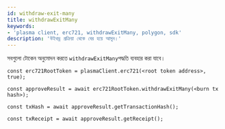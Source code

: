 ```yaml
---
id: withdraw-exit-many
title: withdrawExitMany
keywords:
- 'plasma client, erc721, withdrawExitMany, polygon, sdk'
description: 'উইথড্র প্রক্রিয়া থেকে বের হয়ে আসুন।'
---
```


সবগুলো টোকেন অনুমোদন করতে `withdrawExitMany`পদ্ধতি ব্যবহার করা যাবে।

```
const erc721RootToken = plasmaClient.erc721(<root token address>, true);

const approveResult = await erc721RootToken.withdrawExitMany(<burn tx hash>);

const txHash = await approveResult.getTransactionHash();

const txReceipt = await approveResult.getReceipt();

```
